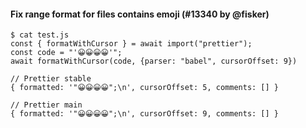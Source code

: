 #### Fix range format for files contains emoji (#13340 by @fisker)

```console
$ cat test.js
const { formatWithCursor } = await import("prettier");
const code = "'😀😀😀😀'";
await formatWithCursor(code, {parser: "babel", cursorOffset: 9})

// Prettier stable
{ formatted: '"😀😀😀😀";\n', cursorOffset: 5, comments: [] }

// Prettier main
{ formatted: '"😀😀😀😀";\n', cursorOffset: 9, comments: [] }
```
